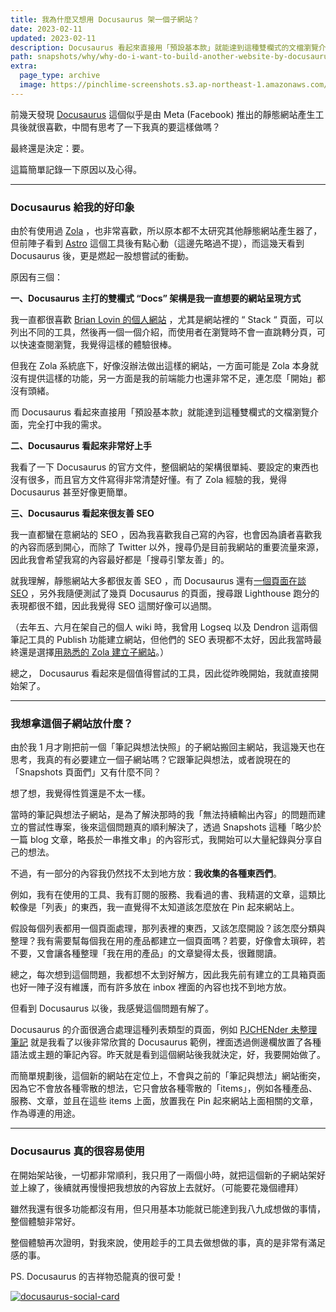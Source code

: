 ```yaml
---
title: 我為什麼又想用 Docusaurus 架一個子網站？
date: 2023-02-11
updated: 2023-02-11
description: Docusaurus 看起來直接用「預設基本款」就能達到這種雙欄式的文檔瀏覽介面，完全打中我的需求。
path: snapshots/why/why-do-i-want-to-build-another-website-by-docusaurus
extra:
  page_type: archive
  image: https://pinchlime-screenshots.s3.ap-northeast-1.amazonaws.com/docusaurus-social-card_WKa2xI.jpg
---
```


前幾天發現 [Docusaurus](https://docusaurus.io/) 這個似乎是由 Meta (Facebook) 推出的靜態網站產生工具後就很喜歡，中間有思考了一下我真的要這樣做嗎？

最終還是決定：要。

這篇簡單記錄一下原因以及心得。

<!-- more -->
---

### Docusaurus 給我的好印象

由於有使用過 [Zola](https://www.getzola.org/) ，也非常喜歡，所以原本都不太研究其他靜態網站產生器了，但前陣子看到 [Astro](https://astro.build/) 這個工具後有點心動（這邊先略過不提），而這幾天看到 Docusaurus 後，更是燃起一股想嘗試的衝動。

原因有三個：

**一、Docusaurus 主打的雙欄式 “Docs” 架構是我一直想要的網站呈現方式**

我一直都很喜歡 [Brian Lovin 的個人網站](https://brianlovin.com/) ，尤其是網站裡的 “ Stack “ 頁面，可以列出不同的工具，然後再一個一個介紹，而使用者在瀏覽時不會一直跳轉分頁，可以快速查閱瀏覽，我覺得這樣的體驗很棒。

但我在 Zola 系統底下，好像沒辦法做出這樣的網站，一方面可能是 Zola 本身就沒有提供這樣的功能，另一方面是我的前端能力也還非常不足，連怎麼「開始」都沒有頭緒。

而 Docusaurus 看起來直接用「預設基本款」就能達到這種雙欄式的文檔瀏覽介面，完全打中我的需求。

**二、Docusaurus 看起來非常好上手**

我看了一下 Docusaurus 的官方文件，整個網站的架構很單純、要設定的東西也沒有很多，而且官方文件寫得非常清楚好懂。有了 Zola 經驗的我，覺得 Docusaurus 甚至好像更簡單。

**三、Docusaurus 看起來很友善 SEO**

我一直都蠻在意網站的 SEO ，因為我喜歡我自己寫的內容，也會因為讀者喜歡我的內容而感到開心，而除了 Twitter 以外，搜尋仍是目前我網站的重要流量來源，因此我會希望我寫的內容最好都是「搜尋引擎友善」的。

就我理解，靜態網站大多都很友善 SEO ，而 Docusaurus 還有[一個頁面在談 SEO](https://docusaurus.io/docs/seo) ，另外我隨便測試了幾頁 Docusaurus 的頁面，搜尋跟 Lighthouse 跑分的表現都很不錯，因此我覺得 SEO 這關好像可以過關。

（去年五、六月在架自己的個人 wiki 時，我曾用 Logseq 以及 Dendron 這兩個筆記工具的 Publish 功能建立網站，但他們的 SEO 表現都不太好，因此我當時最終還是選擇[用熟悉的 Zola 建立子網站](@/archive/built-pinchlime-notes.md)。）

總之， Docusaurus 看起來是個值得嘗試的工具，因此從昨晚開始，我就直接開始架了。

---

### 我想拿這個子網站放什麼？

由於我 1 月才剛把前一個「筆記與想法快照」的子網站搬回主網站，我這幾天也在思考，我真的有必要建立一個子網站嗎？它跟筆記與想法，或者說現在的「Snapshots 頁面們」又有什麼不同？

想了想，我覺得性質還是不太一樣。

當時的筆記與想法子網站，是為了解決那時的我「無法持續輸出內容」的問題而建立的嘗試性專案，後來這個問題真的順利解決了，透過 Snapshots 這種「略少於一篇 blog 文章，略長於一串推文串」的內容形式，我開始可以大量紀錄與分享自己的想法。

不過，有一部分的內容我仍然找不太到地方放：**我收集的各種東西們**。

例如，我有在使用的工具、我有訂閱的服務、我看過的書、我精選的文章，這類比較像是「列表」的東西，我一直覺得不太知道該怎麼放在 Pin 起來網站上。

假設每個列表都用一個頁面處理，那列表裡的東西，又該怎麼開設？該怎麼分類與整理？我有需要幫每個我在用的產品都建立一個頁面嗎？若要，好像會太瑣碎，若不要，又會讓各種整理「我在用的產品」的文章變得太長，很難閱讀。

總之，每次想到這個問題，我都想不太到好解方，因此我先前有建立的工具箱頁面也好一陣子沒有維護，而有許多放在 inbox 裡面的內容也找不到地方放。

但看到 Docusaurus 以後，我感覺這個問題有解了。

Docusaurus 的介面很適合處理這種列表類型的頁面，例如 [PJCHENder 未整理筆記](https://pjchender.dev/) 就是我看了以後非常欣賞的 Docusaurus 範例，裡面透過側邊欄放置了各種語法或主題的筆記內容。昨天就是看到這個網站後我就決定，好，我要開始做了。

而簡單規劃後，這個新的網站在定位上，不會與之前的「筆記與想法」網站衝突，因為它不會放各種零散的想法，它只會放各種零散的「items」，例如各種產品、服務、文章，並且在這些 items 上面，放置我在 Pin 起來網站上面相關的文章，作為導連的用途。

---

### Docusaurus 真的很容易使用

在開始架站後，一切都非常順利，我只用了一兩個小時，就把這個新的子網站架好並上線了，後續就再慢慢把我想放的內容放上去就好。（可能要花幾個禮拜）

雖然我還有很多功能都沒有用，但只用基本功能就已能達到我八九成想做的事情，整個體驗非常好。

整個體驗再次證明，對我來說，使用趁手的工具去做想做的事，真的是非常有滿足感的事。

PS. Docusaurus 的吉祥物恐龍真的很可愛！

<a href="https://pinchlime-screenshots.s3.ap-northeast-1.amazonaws.com/docusaurus-social-card_WKa2xI.jpg" data-fancybox data-caption="docusaurus-social-card">
  <img src="https://pinchlime-screenshots.s3.ap-northeast-1.amazonaws.com/docusaurus-social-card_WKa2xI.jpg" loading="lazy" alt="docusaurus-social-card" align="center" />
</a>